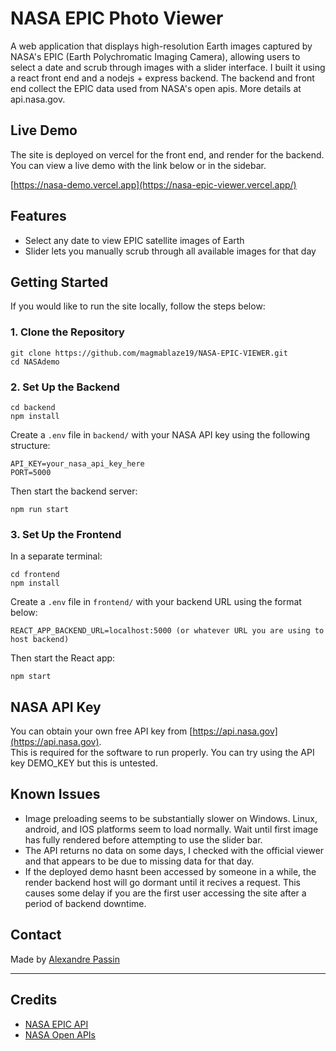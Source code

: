 # NASA EPIC Photo Viewer

A web application that displays high-resolution Earth images captured by NASA's EPIC (Earth Polychromatic Imaging Camera), allowing users to select a date and scrub through images with a slider interface.
I built it using a react front end and a nodejs + express backend. The backend and front end collect the EPIC data used from NASA's open apis. More details at api.nasa.gov.

## Live Demo
The site is deployed on vercel for the front end, and render for the backend. You can view a live demo with the link below or in the sidebar.

[https://nasa-demo.vercel.app](https://nasa-epic-viewer.vercel.app/)

## Features

- Select any date to view EPIC satellite images of Earth
- Slider lets you manually scrub through all available images for that day

## Getting Started

If you would like to run the site locally, follow the steps below:

### 1. Clone the Repository

```
git clone https://github.com/magmablaze19/NASA-EPIC-VIEWER.git
cd NASAdemo
```

### 2. Set Up the Backend

```
cd backend
npm install
```

Create a `.env` file in `backend/` with your NASA API key using the following structure:

```
API_KEY=your_nasa_api_key_here
PORT=5000
```

Then start the backend server:

```
npm run start
```

### 3. Set Up the Frontend

In a separate terminal:

```
cd frontend
npm install
```

Create a `.env` file in `frontend/` with your backend URL using the format below:

```
REACT_APP_BACKEND_URL=localhost:5000 (or whatever URL you are using to host backend)
```

Then start the React app:

```
npm start
```

## NASA API Key

You can obtain your own free API key from [https://api.nasa.gov](https://api.nasa.gov).  
This is required for the software to run properly. You can try using the API key DEMO_KEY but this is untested.

## Known Issues

- Image preloading seems to be substantially slower on Windows. Linux, android, and IOS platforms seem to load normally. Wait until first image has fully rendered before attempting to use the slider bar.
- The API returns no data on some days, I checked with the official viewer and that appears to be due to missing data for that day.
- If the deployed demo hasnt been accessed by someone in a while, the render backend host will go dormant until it recives a request. This causes some delay if you are the first user accessing the site after a period of backend downtime.

## Contact

Made by [Alexandre Passin](https://github.com/magmablaze19)

---

## Credits

- [NASA EPIC API](https://epic.gsfc.nasa.gov/)
- [NASA Open APIs](https://api.nasa.gov)
